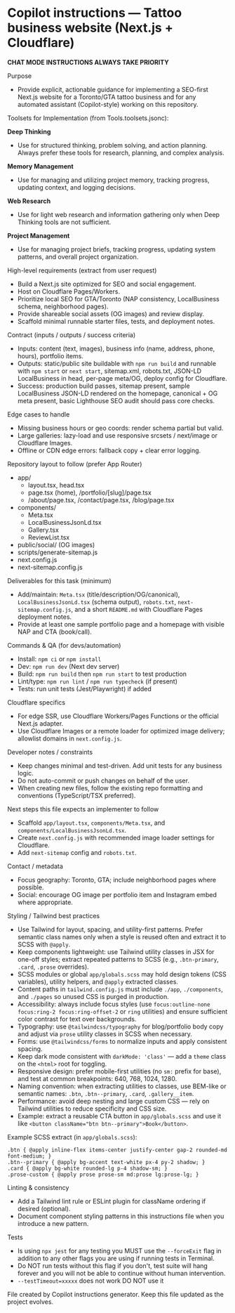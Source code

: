 # Copilot instructions — Tattoo business website (Next.js + Cloudflare)


**CHAT MODE INSTRUCTIONS ALWAYS TAKE PRIORITY**

Purpose
- Provide explicit, actionable guidance for implementing a SEO-first Next.js website for a Toronto/GTA tattoo business and for any automated assistant (Copilot-style) working on this repository.

Toolsets for Implementation (from Tools.toolsets.jsonc):

**Deep Thinking**
- Use for structured thinking, problem solving, and action planning. Always prefer these tools for research, planning, and complex analysis.

**Memory Management**
- Use for managing and utilizing project memory, tracking progress, updating context, and logging decisions.

**Web Research**
- Use for light web research and information gathering only when Deep Thinking tools are not sufficient.

**Project Management**
- Use for managing project briefs, tracking progress, updating system patterns, and overall project organization.

High-level requirements (extract from user request)
- Build a Next.js site optimized for SEO and social engagement.
- Host on Cloudflare Pages/Workers.
- Prioritize local SEO for GTA/Toronto (NAP consistency, LocalBusiness schema, neighborhood pages).
- Provide shareable social assets (OG images) and review display.
- Scaffold minimal runnable starter files, tests, and deployment notes.

Contract (inputs / outputs / success criteria)
- Inputs: content (text, images), business info (name, address, phone, hours), portfolio items.
- Outputs: static/public site buildable with `npm run build` and runnable with `npm start` or `next start`, sitemap.xml, robots.txt, JSON-LD LocalBusiness in head, per-page meta/OG, deploy config for Cloudflare.
- Success: production build passes, sitemap present, sample LocalBusiness JSON-LD rendered on the homepage, canonical + OG meta present, basic Lighthouse SEO audit should pass core checks.

Edge cases to handle
- Missing business hours or geo coords: render schema partial but valid.
- Large galleries: lazy-load and use responsive srcsets / next/image or Cloudflare Images.
- Offline or CDN edge errors: fallback copy + clear error logging.

Repository layout to follow (prefer App Router)
- app/
  - layout.tsx, head.tsx
  - page.tsx (home), /portfolio/[slug]/page.tsx
  - /about/page.tsx, /contact/page.tsx, /blog/page.tsx
- components/
  - Meta.tsx
  - LocalBusinessJsonLd.tsx
  - Gallery.tsx
  - ReviewList.tsx
- public/social/ (OG images)
- scripts/generate-sitemap.js
- next.config.js
- next-sitemap.config.js

Deliverables for this task (minimum)
- Add/maintain: `Meta.tsx` (title/description/OG/canonical), `LocalBusinessJsonLd.tsx` (schema output), `robots.txt`, `next-sitemap.config.js`, and a short `README.md` with Cloudflare Pages deployment notes.
- Provide at least one sample portfolio page and a homepage with visible NAP and CTA (book/call).

Commands & QA (for devs/automation)
- Install: `npm ci` or `npm install`
- Dev: `npm run dev` (Next dev server)
- Build: `npm run build` then `npm run start` to test production
- Lint/type: `npm run lint` / `npm run typecheck` (if present)
- Tests: run unit tests (Jest/Playwright) if added

Cloudflare specifics
- For edge SSR, use Cloudflare Workers/Pages Functions or the official Next.js adapter.
- Use Cloudflare Images or a remote loader for optimized image delivery; allowlist domains in `next.config.js`.

Developer notes / constraints
- Keep changes minimal and test-driven. Add unit tests for any business logic.
- Do not auto-commit or push changes on behalf of the user.
- When creating new files, follow the existing repo formatting and conventions (TypeScript/TSX preferred).

Next steps this file expects an implementer to follow
- Scaffold `app/layout.tsx`, `components/Meta.tsx`, and `components/LocalBusinessJsonLd.tsx`.
- Create `next.config.js` with recommended image loader settings for Cloudflare.
- Add `next-sitemap` config and `robots.txt`.

Contact / metadata
- Focus geography: Toronto, GTA; include neighborhood pages where possible.
- Social: encourage OG image per portfolio item and Instagram embed where appropriate.

Styling / Tailwind best practices
- Use Tailwind for layout, spacing, and utility-first patterns. Prefer semantic class names only when a style is reused often and extract it to SCSS with `@apply`.
- Keep components lightweight: use Tailwind utility classes in JSX for one-off styles; extract repeated patterns to SCSS (e.g., `.btn-primary`, `.card`, `.prose` overrides).
- SCSS modules or global `app/globals.scss` may hold design tokens (CSS variables), utility helpers, and `@apply` extracted classes.
- Content paths in `tailwind.config.js` must include `./app`, `./components`, and `./pages` so unused CSS is purged in production.
- Accessibility: always include focus styles (use `focus:outline-none focus:ring-2 focus:ring-offset-2` or `ring` utilities) and ensure sufficient color contrast for text over backgrounds.
- Typography: use `@tailwindcss/typography` for blog/portfolio body copy and adjust via `prose` utility classes in SCSS when necessary.
- Forms: use `@tailwindcss/forms` to normalize inputs and apply consistent spacing.
- Keep dark mode consistent with `darkMode: 'class'` — add a `theme` class on the `<html>` root for toggling.
- Responsive design: prefer mobile-first utilities (no `sm:` prefix for base), and test at common breakpoints: 640, 768, 1024, 1280.
- Naming convention: when extracting utilities to classes, use BEM-like or semantic names: `.btn`, `.btn--primary`, `.card`, `.gallery__item`.
- Performance: avoid deep nesting and large custom CSS — rely on Tailwind utilities to reduce specificity and CSS size.
- Example: extract a reusable CTA button in `app/globals.scss` and use it like `<button className="btn btn--primary">Book</button>`.

Example SCSS extract (in `app/globals.scss`):
```
.btn { @apply inline-flex items-center justify-center gap-2 rounded-md font-medium; }
.btn--primary { @apply bg-accent text-white px-4 py-2 shadow; }
.card { @apply bg-white rounded-lg p-4 shadow-sm; }
.prose-custom { @apply prose prose-sm md:prose lg:prose-lg; }
```

Linting & consistency
- Add a Tailwind lint rule or ESLint plugin for className ordering if desired (optional).
- Document component styling patterns in this instructions file when you introduce a new pattern.

Tests
- Is using `npx jest` for any testing you MUST use the `--forceExit` flag in addition to any other flags you are using if running tests in Terminal.
- Do NOT run tests without this flag if you don't, test suite will hang forever and you will not be able to continue without human intervention.
- `--testTimeout=xxxxx` does not work DO NOT use it

File created by Copilot instructions generator. Keep this file updated as the project evolves.
